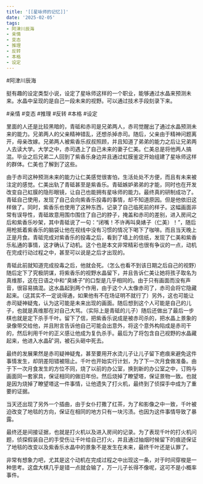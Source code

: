 ```yaml
---
title: '[[星咏师的记忆]]'
date: '2025-02-05'
tags:
- 阿津川辰海
- 亲情
- 变态
- 推理
- 反转
- 本格
- 设定
---
```

#阿津川辰海

挺有趣的设定类型小说，设定了星咏师这样的一个职业，能够通过水晶来预测未来。水晶中呈现的是自己一段未来的视野。可以通过技术手段刻录下来。

#亲情 #变态 #推理 #反转 #本格 #设定

里面的人还是比较黑暗的，青砥和赤司是兄弟两人，赤司觉醒出了通过水晶预测未来的能力。兄弟两人的父亲精神错乱，还想杀掉赤司。随后，父亲由于精神问题离开，母亲改嫁。兄弟两人被紫香乐叔叔照顾，并且知道了弟弟的能力之后让兄弟两人去读大学。大学之中，赤司遇上了自己未来的妻子仁美。仁美总是将他两人搞混。毕业之后兄弟二人回到了紫香乐身边并且通过虹膜鉴定开始组建了星咏师这样的群体。仁美也了解到了这些。

由于赤司这种预测未来的能力让仁美感觉很害怕，生活处处不方便，而且有未来被注定的感觉。仁美出轨了青砥甚至是紫香乐。青砥嫉妒弟弟的才能，同时也在开发改变自己虹膜的隐形眼镜，让自己也能拥有星咏师的能力。最终真的研制成功了。青砥自己使用，发现了自己会向紫香乐投毒的事情，却不知道原因。但是他依旧这样做了。同时，紫香乐也使用了这种东西，记录了自己临死前的样子。这幅画面非常有误导性，青砥故意用围巾围住了自己的脖子，掩盖和赤司的差别，进入房间之后和紫香乐吵架，其中青砥说了一句：“闭嘴！不许再叫臭婊子（仁美）！”，随后用枪抵着紫香乐的脑袋让他在视线中没有习惯的情况下喝下了咖啡。而且当天晚上正是月食。青砥完成对紫香乐的投毒之后，看到了墙上的信纸，发现了仁美和紫香乐私通的事情，这才确认了动机。这个也是本文非常精彩也很有争议的一点，动机在完成行动过程之中，甚至可以说是之后才出现的。

青砥此前就知道完成投毒之后，他就会死。（怎么也看不到该日期之后自己的视野）随后定下了究极阴谋，将紫香乐的视野水晶留下，并且告诉仁美让她将孩子取名为真维那，这在日语之中和“臭婊子”的口型是几乎相同的。由于只有画面而没有声音，很容易搞混。这水晶起到两个作用，由于这个人太像赤司了，赤司会将它隐藏起来。（这其实不一定说得通，如果他有不在场证明不就行了）另外，这也可能让赤司疑神疑鬼，认为这可能是未来出现的画面。随后想到这个人可能是自己的儿子，也就是真维那在对自己大骂。（实际上是青砥的儿子）随后还做出了最后一步棋也就是定下杀手千叶。留下了信，把紫香乐说成是被赤司杀的，把水晶上景象的录像带交给他，并且附言告诉他自己可能会出意外，将这个意外构陷成是赤司干的，然后利用千叶的正义感让他成为复仇杀手。最后为了将包含自己视野的水晶藏起来，他进入水晶矿洞，被石头砸中死去。

最终的发展果然是赤司疑神疑鬼，甚至要用开水烫儿子让儿子留下疤痕来避免这件事情发生，却阴差阳错被阻止。千叶也开始实行计划，为了下一次月食做准备。由于下一次月食发生的方位不同，烧了以前的办公室，换到新的办公室之中，订购与画面同一套家具，保证相同的做旧年份。然后烧掉了瞭望塔，保证景物一致。也就是因为烧掉了瞭望塔这一件事情，让他遗失了打火机，最终到了侦探手中成为了重要的证据。

当天还出现了另外一个插曲，由于女仆打撒了红茶，为了和影像之中一致，千叶被迫改变了地毯的方向，保证在相同的地方只有一块污渍。也因为这件事情导致了暴露。

最终还是间接证据，也就是打火机以及进入房间的记录。为了表现千叶的打火机问题，侦探假装自己的手受伤让千叶给自己打火，并且通过抽烟时候留下的痕迹保证了地毯的改变以及紫香乐水晶中的景象不是发生在未来，最终千叶还是认罪了。

非常有想象力吧，尤其是这个动机在完成过程之中出现这一条，对于时间穿梭是一种思考。这盘大棋几乎是错一点就会输了，万一儿子长得不像呢，这可不是小概率事件。
